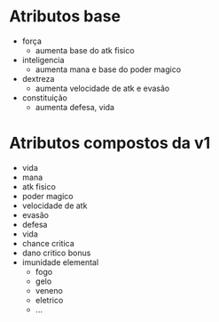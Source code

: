 # Atributos base
- força
    * aumenta base do atk fisico
- inteligencia
    * aumenta mana e base do poder magico
- dextreza
    * aumenta velocidade de atk e evasão
- constituição
    * aumenta defesa, vida

# Atributos compostos da v1
- vida
- mana
- atk fisico
- poder magico
- velocidade de atk
- evasão
- defesa
- vida
- chance critica
- dano critico bonus
- imunidade elemental
    * fogo
    * gelo
    * veneno
    * eletrico
    * ...
